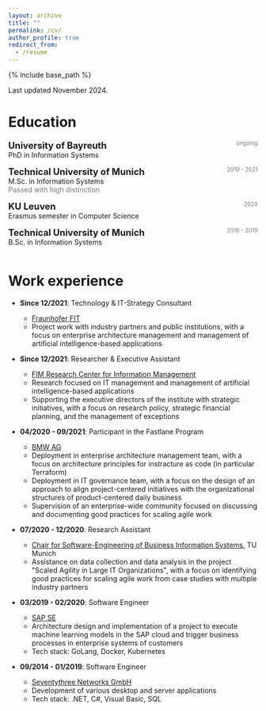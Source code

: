 ```yaml
---
layout: archive
title: ""
permalink: /cv/
author_profile: true
redirect_from:
  - /resume
---
```


{% include base_path %}

<!-- Taken from Yann Dubois https://github.com/YannDubs/YannDubs.github.io/blob/master/_pages/cv.md -->

Last updated November 2024.

Education
======
<!-- PhD -->
<div style="display:flex;">
  <div style="flex:4;">
    <p style="margin:0px">
      <b style="font-size: 130%;">University of Bayreuth</b>
      <span style="float:right; font-size:80%; color:#7a7a7a;">ongoing</span>
    </p>
    PhD in Information Systems
  </div>
</div>
<hr style="height:1em; margin:0em; visibility:hidden;" />

<!-- MSc -->
<div style="display:flex;">
  <div style="flex:4;">
    <p style="margin:0px">
      <b style="font-size: 130%;">Technical University of Munich</b>
      <span style="float:right; font-size:80%; color:#7a7a7a;">2019 - 2021</span>
    </p>
    M.Sc. in Information Systems
    <div style="color:#7a7a7a">
      Passed with high distinction
    </div>
  </div>
</div>
<hr style="height:1em; margin:0em; visibility:hidden;" />

<!-- Erasmus -->
<div style="display:flex;">
  <div style="flex:4;">
    <p style="margin:0px">
      <b style="font-size: 130%;">KU Leuven</b>
      <span style="float:right; font-size:80%; color:#7a7a7a;">2020</span>
    </p>
    Erasmus semester in Computer Science
  </div>
</div>
<hr style="height:1em; margin:0em; visibility:hidden;" />

<!-- BSc -->
<div style="display:flex;">
  <div style="flex:4;">
    <p style="margin:0px">
      <b style="font-size: 130%;">Technical University of Munich</b>
      <span style="float:right; font-size:80%; color:#7a7a7a;">2016 - 2019</span>
    </p>
    B.Sc. in Information Systems
  </div>
</div>
<hr style="height:1em; margin:0em; visibility:hidden;" />

Work experience
======
* __Since 12/2021__: Technology & IT-Strategy Consultant
  * [Fraunhofer FIT](https://www.wi.fit.fraunhofer.de)
  * Project work with industry partners and public institutions, with a focus on enterprise architecture management and management of artificial intelligence-based applications

* __Since 12/2021__: Researcher & Executive Assistant
  * [FIM Research Center for Information Management](https://www.fim-rc.de)
  * Research focused on IT management and management of artificial intelligence-based applications
  * Supporting the executive directors of the institute with strategic initiatives, with a focus on research policy, strategic financial planning, and the management of exceptions

* __04/2020 - 09/2021__: Participant in the Fastlane Program
  * [BMW AG](https://www.bmw.de)
  * Deployment in enterprise architecture management team, with a focus on architecture principles for instracture as code (in particular Terraform)
  * Deployment in IT governance team, with a focus on the design of an approach to align project-centered initiatives with the organizational structures of product-centered daily business
  * Supervision of an enterprise-wide community focused on discussing and documenting good practices for scaling agile work

* __07/2020 - 12/2020__: Research Assistant
  * [Chair for Software-Engineering of Business Information Systems](https://wwwmatthes.in.tum.de), TU Munich
  * Assistance on data collection and data analysis in the project "Scaled Agility in Large IT Organizations", with a focus on identifying good practices for scaling agile work from case studies with multiple industry partners
  
* __03/2019 - 02/2020__: Software Engineer
  * [SAP SE](https://www.sap.com)
  * Architecture design and implementation of a project to execute machine learning models in the SAP cloud and trigger business processes in enterprise systems of customers
  * Tech stack: GoLang, Docker, Kubernetes

* __09/2014 - 01/2019__: Software Engineer
  * [Seventythree Networks GmbH](https://73s.de)
  * Development of various desktop and server applications
  * Tech stack: .NET, C#, Visual Basic, SQL
